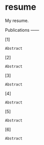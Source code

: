 # resume
My resume.

Publications
——

[1]
```
Abstract
```

[2]
```
Abstract
```

[3]
```
Abstract
```

[4]
```
Abstract
```

[5]
```
Abstract
```

[6]
```
Abstract
```
